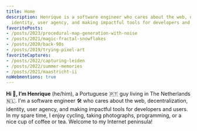 ```yaml
---
title: Home
description: Henrique is a software engineer who cares about the web, decentralization,
  identity, user agency, and making impactful tools for developers and users.
favoritePosts:
- /posts/2023/procedural-map-generation-with-noise
- /posts/2021/magic-fractal-snowflakes
- /posts/2020/back-90s
- /posts/2019/trying-pixel-art
favoriteCaptures:
- /posts/2022/capturing-leiden
- /posts/2022/summer-memories
- /posts/2021/maastricht-ii
noWebmentions: true
---
```


**Hi 👋, I’m Henrique** (he/him), a Portuguese 🇵🇹 guy living in The Netherlands 🇳🇱. I'm a software engineer 🛠 who cares about the web, decentralization, identity, user agency, and making impactful tools for developers and users. In my spare time, I enjoy cycling, taking photographs, programming, or a nice cup of coffee or tea. Welcome to my Internet peninsula!

